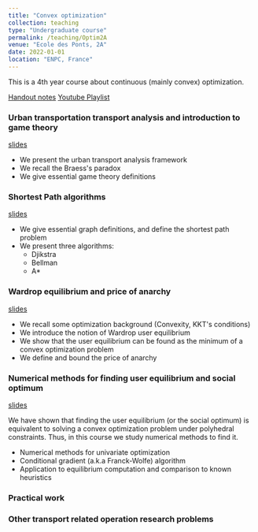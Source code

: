 ```yaml
---
title: "Convex optimization"
collection: teaching
type: "Undergraduate course"
permalink: /teaching/Optim2A
venue: "Ecole des Ponts, 2A"
date: 2022-01-01
location: "ENPC, France"
---
```


This is a 4th year course about continuous (mainly convex) optimization.


[Handout notes](../files/teaching/ROT/ROT_poly.pdf) [Youtube Playlist](https://www.youtube.com/playlist?list=PLWbSa0uhIdsbox7eHDOVDN1MoUi5TRacG)

### Urban transportation transport analysis and introduction to game theory

[slides](../files/teaching/ROT/ROT-1.pdf)

- We present the urban transport analysis framework
- We recall the Braess's paradox
- We give essential game theory definitions

### Shortest Path algorithms

[slides](../files/teaching/ROT/ROT-2.pdf)

- We give essential graph definitions, and define the shortest path problem
- We present three algorithms:
  - Djikstra
  - Bellman
  - A*

### Wardrop equilibrium and price of anarchy

[slides](../files/teaching/ROT/ROT-3.pdf)

- We recall some optimization background (Convexity, KKT's conditions)
- We introduce the notion of Wardrop user equilibrium
- We show that the user equilibrium can be found as the minimum of a convex optimization problem
- We define and bound the price of anarchy

### Numerical methods for finding user equilibrium and social optimum

[slides](../files/teaching/ROT/ROT-4.pdf)

We have shown that finding the user equilibrium (or the social optimum) is equivalent to solving a convex optimization problem under polyhedral constraints.
Thus, in this course we study numerical methods to find it.

- Numerical methods for univariate optimization
- Conditional gradient (a.k.a Franck-Wolfe) algorithm
- Application to equilibrium computation and comparison to known heuristics

### Practical work

### Other transport related operation research problems
